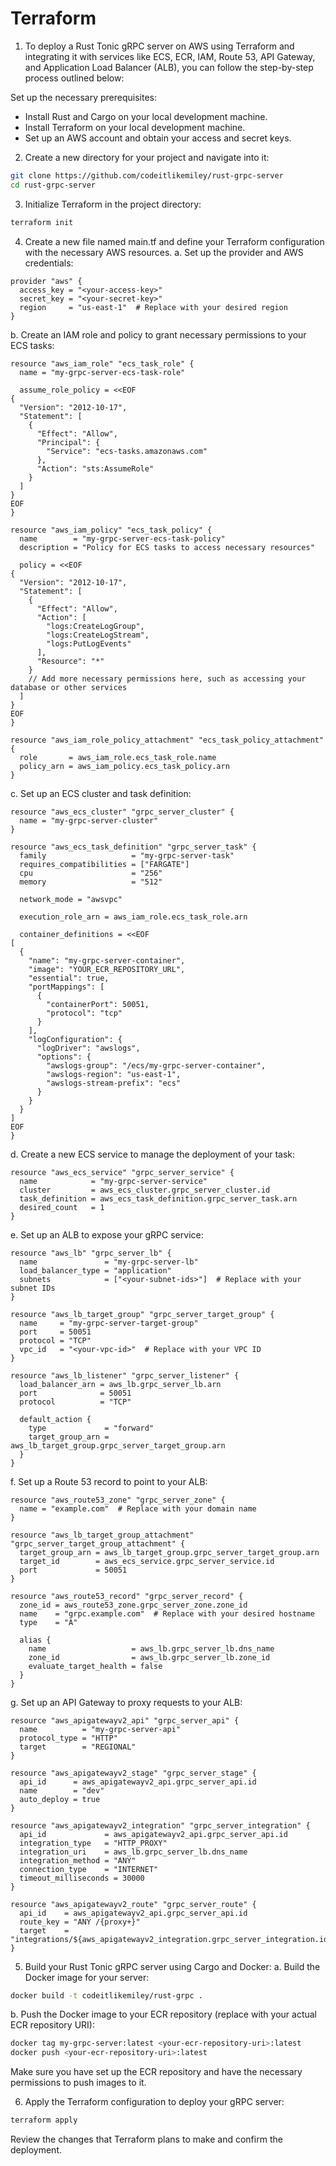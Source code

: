 # Terraform

1. To deploy a Rust Tonic gRPC server on AWS using Terraform and integrating it with services like ECS, ECR, IAM, Route 53, API Gateway, and Application Load Balancer (ALB), you can follow the step-by-step process outlined below:

Set up the necessary prerequisites:
- Install Rust and Cargo on your local development machine.
- Install Terraform on your local development machine.
- Set up an AWS account and obtain your access and secret keys.

2. Create a new directory for your project and navigate into it:

```sh
git clone https://github.com/codeitlikemiley/rust-grpc-server
cd rust-grpc-server
```

3. Initialize Terraform in the project directory:

```sh
terraform init
```

4. Create a new file named main.tf and define your Terraform configuration with the necessary AWS resources.
   a. Set up the provider and AWS credentials:

```hcl
provider "aws" {
  access_key = "<your-access-key>"
  secret_key = "<your-secret-key>"
  region     = "us-east-1"  # Replace with your desired region
}
```

b. Create an IAM role and policy to grant necessary permissions to your ECS tasks:

```hcl
resource "aws_iam_role" "ecs_task_role" {
  name = "my-grpc-server-ecs-task-role"

  assume_role_policy = <<EOF
{
  "Version": "2012-10-17",
  "Statement": [
    {
      "Effect": "Allow",
      "Principal": {
        "Service": "ecs-tasks.amazonaws.com"
      },
      "Action": "sts:AssumeRole"
    }
  ]
}
EOF
}

resource "aws_iam_policy" "ecs_task_policy" {
  name        = "my-grpc-server-ecs-task-policy"
  description = "Policy for ECS tasks to access necessary resources"

  policy = <<EOF
{
  "Version": "2012-10-17",
  "Statement": [
    {
      "Effect": "Allow",
      "Action": [
        "logs:CreateLogGroup",
        "logs:CreateLogStream",
        "logs:PutLogEvents"
      ],
      "Resource": "*"
    }
    // Add more necessary permissions here, such as accessing your database or other services
  ]
}
EOF
}

resource "aws_iam_role_policy_attachment" "ecs_task_policy_attachment" {
  role       = aws_iam_role.ecs_task_role.name
  policy_arn = aws_iam_policy.ecs_task_policy.arn
}
```

c. Set up an ECS cluster and task definition:

```hcl
resource "aws_ecs_cluster" "grpc_server_cluster" {
  name = "my-grpc-server-cluster"
}

resource "aws_ecs_task_definition" "grpc_server_task" {
  family                   = "my-grpc-server-task"
  requires_compatibilities = ["FARGATE"]
  cpu                      = "256"
  memory                   = "512"

  network_mode = "awsvpc"

  execution_role_arn = aws_iam_role.ecs_task_role.arn

  container_definitions = <<EOF
[
  {
    "name": "my-grpc-server-container",
    "image": "YOUR_ECR_REPOSITORY_URL",
    "essential": true,
    "portMappings": [
      {
        "containerPort": 50051,
        "protocol": "tcp"
      }
    ],
    "logConfiguration": {
      "logDriver": "awslogs",
      "options": {
        "awslogs-group": "/ecs/my-grpc-server-container",
        "awslogs-region": "us-east-1",
        "awslogs-stream-prefix": "ecs"
      }
    }
  }
]
EOF
}
```

d. Create a new ECS service to manage the deployment of your task:

```hcl
resource "aws_ecs_service" "grpc_server_service" {
  name            = "my-grpc-server-service"
  cluster         = aws_ecs_cluster.grpc_server_cluster.id
  task_definition = aws_ecs_task_definition.grpc_server_task.arn
  desired_count   = 1
}
```

e. Set up an ALB to expose your gRPC service:

```hcl
resource "aws_lb" "grpc_server_lb" {
  name               = "my-grpc-server-lb"
  load_balancer_type = "application"
  subnets            = ["<your-subnet-ids>"]  # Replace with your subnet IDs
}

resource "aws_lb_target_group" "grpc_server_target_group" {
  name     = "my-grpc-server-target-group"
  port     = 50051
  protocol = "TCP"
  vpc_id   = "<your-vpc-id>"  # Replace with your VPC ID
}

resource "aws_lb_listener" "grpc_server_listener" {
  load_balancer_arn = aws_lb.grpc_server_lb.arn
  port              = 50051
  protocol          = "TCP"

  default_action {
    type             = "forward"
    target_group_arn = aws_lb_target_group.grpc_server_target_group.arn
  }
}
```

f. Set up a Route 53 record to point to your ALB:

```hcl
resource "aws_route53_zone" "grpc_server_zone" {
  name = "example.com"  # Replace with your domain name
}

resource "aws_lb_target_group_attachment" "grpc_server_target_group_attachment" {
  target_group_arn = aws_lb_target_group.grpc_server_target_group.arn
  target_id        = aws_ecs_service.grpc_server_service.id
  port             = 50051
}

resource "aws_route53_record" "grpc_server_record" {
  zone_id = aws_route53_zone.grpc_server_zone.zone_id
  name    = "grpc.example.com"  # Replace with your desired hostname
  type    = "A"

  alias {
    name                   = aws_lb.grpc_server_lb.dns_name
    zone_id                = aws_lb.grpc_server_lb.zone_id
    evaluate_target_health = false
  }
}
```

g. Set up an API Gateway to proxy requests to your ALB:

```hcl
resource "aws_apigatewayv2_api" "grpc_server_api" {
  name          = "my-grpc-server-api"
  protocol_type = "HTTP"
  target        = "REGIONAL"
}

resource "aws_apigatewayv2_stage" "grpc_server_stage" {
  api_id      = aws_apigatewayv2_api.grpc_server_api.id
  name        = "dev"
  auto_deploy = true
}

resource "aws_apigatewayv2_integration" "grpc_server_integration" {
  api_id             = aws_apigatewayv2_api.grpc_server_api.id
  integration_type   = "HTTP_PROXY"
  integration_uri    = aws_lb.grpc_server_lb.dns_name
  integration_method = "ANY"
  connection_type    = "INTERNET"
  timeout_milliseconds = 30000
}

resource "aws_apigatewayv2_route" "grpc_server_route" {
  api_id    = aws_apigatewayv2_api.grpc_server_api.id
  route_key = "ANY /{proxy+}"
  target    = "integrations/${aws_apigatewayv2_integration.grpc_server_integration.id}"
}
```

5. Build your Rust Tonic gRPC server using Cargo and Docker:
   a. Build the Docker image for your server:

```sh
docker build -t codeitlikemiley/rust-grpc .
```

b. Push the Docker image to your ECR repository (replace <your-ecr-repository-uri> with your actual ECR repository URI):

```sh
docker tag my-grpc-server:latest <your-ecr-repository-uri>:latest
docker push <your-ecr-repository-uri>:latest
```

Make sure you have set up the ECR repository and have the necessary permissions to push images to it.

6. Apply the Terraform configuration to deploy your gRPC server:

```sh
terraform apply
```

Review the changes that Terraform plans to make and confirm the deployment.
